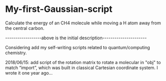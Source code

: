 # My-first-Gaussian-script
Calculate the energy of an CH4 molecule while moving a H atom away from the central carbon.

------------------above is the initial description----------------------

Considering add my self-writing scripts related to quantum/computing chemistry.

2018/06/15: add script of the rotation matrix to rotate a molecular in "obj" to match “import”, which was built in classical Cartesian coordinate system. I wrote it one year ago...

